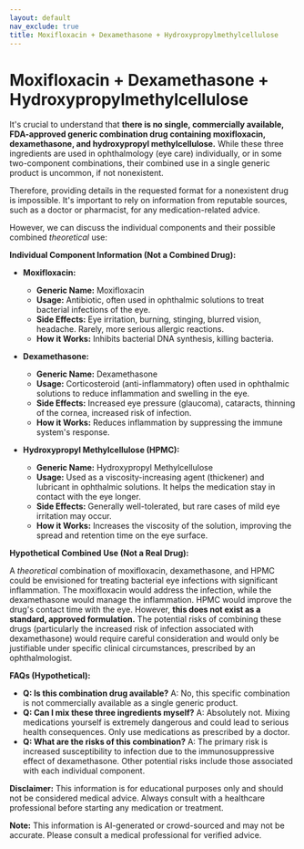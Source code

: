 ```yaml
---
layout: default
nav_exclude: true
title: Moxifloxacin + Dexamethasone + Hydroxypropylmethylcellulose
---
```


# Moxifloxacin + Dexamethasone + Hydroxypropylmethylcellulose

It's crucial to understand that **there is no single, commercially available, FDA-approved generic combination drug containing moxifloxacin, dexamethasone, and hydroxypropyl methylcellulose.**  While these three ingredients are used in ophthalmology (eye care) individually, or in some two-component combinations, their combined use in a single generic product is uncommon, if not nonexistent.

Therefore, providing details in the requested format for a nonexistent drug is impossible.  It's important to rely on information from reputable sources, such as a doctor or pharmacist, for any medication-related advice.

However, we can discuss the individual components and their possible combined *theoretical* use:

**Individual Component Information (Not a Combined Drug):**

* **Moxifloxacin:**
    * **Generic Name:** Moxifloxacin
    * **Usage:**  Antibiotic, often used in ophthalmic solutions to treat bacterial infections of the eye.
    * **Side Effects:** Eye irritation, burning, stinging, blurred vision, headache.  Rarely, more serious allergic reactions.
    * **How it Works:**  Inhibits bacterial DNA synthesis, killing bacteria.

* **Dexamethasone:**
    * **Generic Name:** Dexamethasone
    * **Usage:** Corticosteroid (anti-inflammatory) often used in ophthalmic solutions to reduce inflammation and swelling in the eye.
    * **Side Effects:** Increased eye pressure (glaucoma), cataracts, thinning of the cornea, increased risk of infection.
    * **How it Works:** Reduces inflammation by suppressing the immune system's response.

* **Hydroxypropyl Methylcellulose (HPMC):**
    * **Generic Name:** Hydroxypropyl Methylcellulose
    * **Usage:**  Used as a viscosity-increasing agent (thickener) and lubricant in ophthalmic solutions.  It helps the medication stay in contact with the eye longer.
    * **Side Effects:** Generally well-tolerated, but rare cases of mild eye irritation may occur.
    * **How it Works:**  Increases the viscosity of the solution, improving the spread and retention time on the eye surface.


**Hypothetical Combined Use (Not a Real Drug):**

A *theoretical* combination of moxifloxacin, dexamethasone, and HPMC could be envisioned for treating bacterial eye infections with significant inflammation. The moxifloxacin would address the infection, while the dexamethasone would manage the inflammation. HPMC would improve the drug's contact time with the eye.  However,  **this does not exist as a standard, approved formulation.**  The potential risks of combining these drugs (particularly the increased risk of infection associated with dexamethasone) would require careful consideration and would only be justifiable under specific clinical circumstances, prescribed by an ophthalmologist.


**FAQs (Hypothetical):**

* **Q: Is this combination drug available?** A: No, this specific combination is not commercially available as a single generic product.
* **Q: Can I mix these three ingredients myself?** A: Absolutely not.  Mixing medications yourself is extremely dangerous and could lead to serious health consequences.  Only use medications as prescribed by a doctor.
* **Q: What are the risks of this combination?** A:  The primary risk is increased susceptibility to infection due to the immunosuppressive effect of dexamethasone.  Other potential risks include those associated with each individual component.


**Disclaimer:** This information is for educational purposes only and should not be considered medical advice.  Always consult with a healthcare professional before starting any medication or treatment.


**Note:** This information is AI-generated or crowd-sourced and may not be accurate. Please consult a medical professional for verified advice.